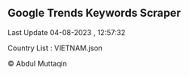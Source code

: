 

## Google Trends Keywords Scraper 
 
Last Update 04-08-2023 , 12:57:32

Country List :
VIETNAM.json



© Abdul Muttaqin 
